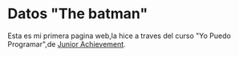 # Datos "The batman"
Esta es mi primera pagina web,la hice a traves del curso "Yo Puedo Programar",de [Junior Achievement](https://www.jaworldwide.org/).
